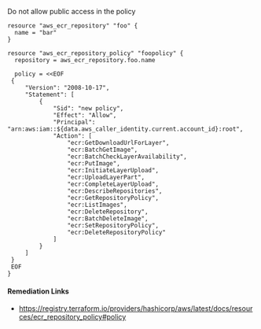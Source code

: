 
Do not allow public access in the policy

```hcl
resource "aws_ecr_repository" "foo" {
  name = "bar"
}

resource "aws_ecr_repository_policy" "foopolicy" {
  repository = aws_ecr_repository.foo.name

  policy = <<EOF
 {
     "Version": "2008-10-17",
     "Statement": [
         {
             "Sid": "new policy",
             "Effect": "Allow",
             "Principal": "arn:aws:iam::${data.aws_caller_identity.current.account_id}:root",
             "Action": [
                 "ecr:GetDownloadUrlForLayer",
                 "ecr:BatchGetImage",
                 "ecr:BatchCheckLayerAvailability",
                 "ecr:PutImage",
                 "ecr:InitiateLayerUpload",
                 "ecr:UploadLayerPart",
                 "ecr:CompleteLayerUpload",
                 "ecr:DescribeRepositories",
                 "ecr:GetRepositoryPolicy",
                 "ecr:ListImages",
                 "ecr:DeleteRepository",
                 "ecr:BatchDeleteImage",
                 "ecr:SetRepositoryPolicy",
                 "ecr:DeleteRepositoryPolicy"
             ]
         }
     ]
 }
 EOF
}
```

#### Remediation Links
 - https://registry.terraform.io/providers/hashicorp/aws/latest/docs/resources/ecr_repository_policy#policy

